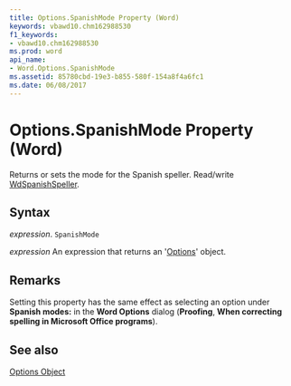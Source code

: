 ```yaml
---
title: Options.SpanishMode Property (Word)
keywords: vbawd10.chm162988530
f1_keywords:
- vbawd10.chm162988530
ms.prod: word
api_name:
- Word.Options.SpanishMode
ms.assetid: 85780cbd-19e3-b855-580f-154a8f4a6fc1
ms.date: 06/08/2017
---
```



# Options.SpanishMode Property (Word)

Returns or sets the mode for the Spanish speller. Read/write [WdSpanishSpeller](Word.WdSpanishSpeller.md).


## Syntax

 _expression_. `SpanishMode`

 _expression_ An expression that returns an '[Options](Word.Options.md)' object.


## Remarks

Setting this property has the same effect as selecting an option under  **Spanish modes:** in the **Word Options** dialog (**Proofing**,  **When correcting spelling in Microsoft Office programs**).


## See also


[Options Object](Word.Options.md)

